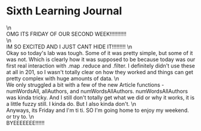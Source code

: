 # Sixth Learning Journal
\n  
OMG ITS FRIDAY OF OUR SECOND WEEK!!!!!!!!!!!  
\n  
IM SO EXCITED AND I JUST CANT HIDE IT!!!!!!!!!
\n  
Okay so today's lab was tough. Some of it was pretty simple, but some of it was not. Which is clearly how it was supposed to be because today was our first real interaction with .map .reduce and .filter. I definitely didn't use these at all in 201, so I wasn't totally clear on how they worked and things can get pretty complex with huge amounts of data.
\n  
We only struggled a bit with a few of the new Article functions - numWordsAll, allAuthors, and numWordsAllAuthors. numWordsAllAuthors was kinda tricky. And I still don't totally get what we did or why it works, it is a little fuzzy still. I kinda do. But I also kinda don't.
\n  
Anyways, its Friday and I'm ti ti. SO I'm going home to enjoy my weekend. or try to.
\n  
BYEEEEEEE!!!!!!
